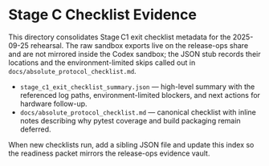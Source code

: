 # Stage C Checklist Evidence

This directory consolidates Stage C1 exit checklist metadata for the 2025-09-25 rehearsal.
The raw sandbox exports live on the release-ops share and are not mirrored inside the Codex
sandbox; the JSON stub records their locations and the environment-limited skips called out in
`docs/absolute_protocol_checklist.md`.

- `stage_c1_exit_checklist_summary.json` — high-level summary with the referenced log paths,
  environment-limited blockers, and next actions for hardware follow-up.
- `docs/absolute_protocol_checklist.md` — canonical checklist with inline notes describing why
  pytest coverage and build packaging remain deferred.

When new checklists run, add a sibling JSON file and update this index so the readiness packet
mirrors the release-ops evidence vault.
